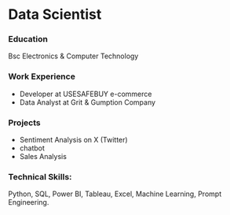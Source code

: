 # Data Scientist

### Education
Bsc Electronics & Computer Technology

### Work Experience
- Developer at USESAFEBUY e-commerce
- Data Analyst at Grit & Gumption Company

### Projects
- Sentiment Analysis on X (Twitter)
- chatbot
- Sales Analysis

### Technical Skills: 
Python, SQL, Power BI, Tableau, Excel, Machine Learning, Prompt Engineering. 
